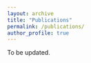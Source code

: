 ```yaml
---
layout: archive
title: "Publications"
permalink: /publications/
author_profile: true
---
```


To be updated.
